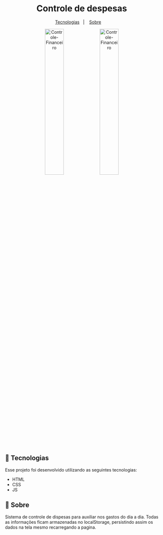 
<h1 align="center">Controle de despesas</h1>

<p align="center">
  <a href="#-tecnologias">Tecnologias</a>&nbsp;&nbsp;&nbsp;|&nbsp;&nbsp;&nbsp;
  <a href="#sobre">Sobre</a>&nbsp;&nbsp;&nbsp;&nbsp;&nbsp;&nbsp;
</p>

<p align="center">
  <img alt="Controle-Financeiro" src="https://i.imgur.com/O73zRuq.png" width="35%">
  <img alt="Controle-Financeiro" src="https://i.imgur.com/XRQIQ4R.png" width="35%">
  
</p>

## 🚀 Tecnologias

Esse projeto foi desenvolvido utilizando as seguintes tecnologias:

- HTML
- CSS
- JS

<a id="sobre"></a>
## :bookmark: Sobre

Sistema de controle de dispesas para auxiliar nos gastos do dia a dia.
Todas as informações ficam armazenadas no localStorage, persistindo assim os dados na tela mesmo recarregando a pagina.
